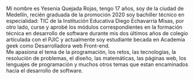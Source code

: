Mi nombre es Yesenia Quejada Rojas, tengo 17 años, soy de la ciudad de Medellín, recién graduada de la promoción 2020 soy bachiller técnico en especialidad: TIC de la Institución Educativa Diego Echavarría Misas, por otro lado, curse y aprobé los módulos correspondientes en la formación técnica en desarrollo de software durante mis dos últimos años de colegio articulada con el PJIC y actualmente soy estudiante becada en Academia geek como Desarrolladora web Front-end.
<br/>
Me apasiona el tema de la programación, los retos, las tecnologías, la resolución de problemas, el diseño, las matemáticas, las páginas web, los lenguajes de programación y muchos otros temas que estan encaminados hacia el desarrollo de software.
